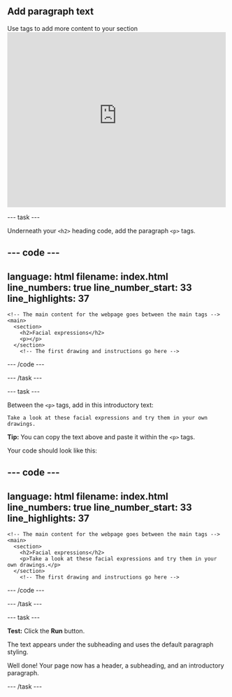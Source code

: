## Add paragraph text

<div style="display: flex; flex-wrap: wrap">
<div style="flex-basis: 200px; flex-grow: 1; margin-right: 15px;">
Use tags to add more content to your section
</div>
<div>
<iframe src="https://staging-editor.raspberrypi.org/en/embed/viewer/anime-expressions-step-4-simplified" width="500" height="400" frameborder="0" marginwidth="0" marginheight="0" allowfullscreen> </iframe>
</div>
</div>


--- task ---

Underneath your `<h2>` heading code, add the paragraph `<p>` tags. 

  --- code ---
  ---
  language: html
  filename: index.html
  line_numbers: true
  line_number_start: 33
  line_highlights: 37
  ---
    <!-- The main content for the webpage goes between the main tags -->
    <main>
      <section>
        <h2>Facial expressions</h2>
        <p></p>
      </section>
        <!-- The first drawing and instructions go here --> 

--- /code ---

--- /task ---

--- task ---

Between the `<p>` tags, add in this introductory text:

`Take a look at these facial expressions and try them in your own drawings.`

**Tip:** You can copy the text above and paste it within the `<p>` tags.

Your code should look like this:

--- code ---
---
language: html
filename: index.html
line_numbers: true
line_number_start: 33
line_highlights: 37
---
    <!-- The main content for the webpage goes between the main tags -->
    <main>
      <section>
        <h2>Facial expressions</h2>
        <p>Take a look at these facial expressions and try them in your own drawings.</p>
      </section>
        <!-- The first drawing and instructions go here --> 

--- /code ---

--- /task ---

--- task ---

**Test:** Click the **Run** button. 

The text appears under the subheading and uses the default paragraph styling. 

Well done! Your page now has a header, a subheading, and an introductory paragraph. 

--- /task ---

